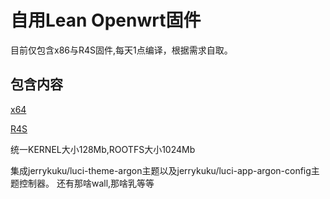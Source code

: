 # 自用Lean Openwrt固件
目前仅包含x86与R4S固件,每天1点编译，根据需求自取。
## 包含内容
[x64](https://github.com/smallprogram/OpenWrtAction/blob/main/config/x64.config)

[R4S](https://github.com/smallprogram/OpenWrtAction/blob/main/config/R4S.config)

统一KERNEL大小128Mb,ROOTFS大小1024Mb

集成jerrykuku/luci-theme-argon主题以及jerrykuku/luci-app-argon-config主题控制器。
还有那啥wall,那啥乳等等


